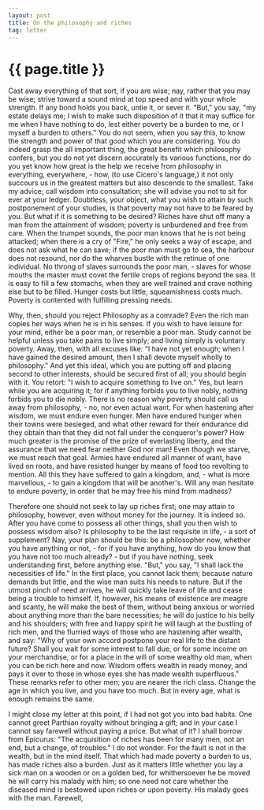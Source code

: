 ```yaml
---
layout: post
title: On the philosophy and riches
tag: letter
---
```


{{ page.title }}
================


Cast away everything of that sort, if you are wise; nay, rather that you may be wise; strive toward a sound mind at top speed and with your whole strength. If any bond holds you back, untie it, or sever it. "But," you say, "my estate delays me; I wish to make such disposition of it that it may suffice for me when I have nothing to do, lest either poverty be a burden to me, or I myself a burden to others." You do not seem, when you say this, to know the strength and power of that good which you are considering. You do indeed grasp the all important thing, the great benefit which philosophy confers, but you do not yet discern accurately its various functions, nor do you yet know how great is the help we receive from philosophy in everything, everywhere, - how, (to use Cicero's language,) it not only succours us in the greatest matters but also descends to the smallest. Take my advice; call wisdom into consultation; she will advise you not to sit for ever at your ledger. Doubtless, your object, what you wish to attain by such postponement of your studies, is that poverty may not have to be feared by you. But what if it is something to be desired? Riches have shut off many a man from the attainment of wisdom; poverty is unburdened and free from care. When the trumpet sounds, the poor man knows that he is not being attacked; when there is a cry of "Fire," he only seeks a way of escape, and does not ask what he can save; if the poor man must go to sea, the harbour does not resound, nor do the wharves bustle with the retinue of one individual. No throng of slaves surrounds the poor man, - slaves for whose mouths the master must covet the fertile crops of regions beyond the sea. It is easy to fill a few stomachs, when they are well trained and crave nothing else but to be filled. Hunger costs but little; squeamishness costs much. Poverty is contented with fulfilling pressing needs.

Why, then, should you reject Philosophy as a comrade? Even the rich man copies her ways when he is in his senses. If you wish to have leisure for your mind, either be a poor man, or resemble a poor man. Study cannot be helpful unless you take pains to live simply; and living simply is voluntary poverty. Away, then, with all excuses like: "I have not yet enough; when I have gained the desired amount, then I shall devote myself wholly to philosophy." And yet this ideal, which you are putting off and placing second to other interests, should be secured first of all; you should begin with it. You retort: "I wish to acquire something to live on." Yes, but learn while you are acquiring it; for if anything forbids you to live nobly, nothing forbids you to die nobly. There is no reason why poverty should call us away from philosophy, - no, nor even actual want. For when hastening after wisdom, we must endure even hunger. Men have endured hunger when their towns were besieged, and what other reward for their endurance did they obtain than that they did not fall under the conqueror's power? How much greater is the promise of the prize of everlasting liberty, and the assurance that we need fear neither God nor man! Even though we starve, we must reach that goal. Armies have endured all manner of want, have lived on roots, and have resisted hunger by means of food too revolting to mention. All this they have suffered to gain a kingdom, and, - what is more marvellous, - to gain a kingdom that will be another's. Will any man hesitate to endure poverty, in order that he may free his mind from madness?

Therefore one should not seek to lay up riches first; one may attain to philosophy, however, even without money for the journey. It is indeed so. After you have come to possess all other things, shall you then wish to possess wisdom also? Is philosophy to be the last requisite in life, - a sort of supplement? Nay, your plan should be this: be a philosopher now, whether you have anything or not, - for if you have anything, how do you know that you have not too much already? - but if you have nothing, seek understanding first, before anything else. "But," you say, "I shall lack the necessities of life." In the first place, you cannot lack them; because nature demands but little, and the wise man suits his needs to nature. But if the utmost pinch of need arrives, he will quickly take leave of life and cease being a trouble to himself. If, however, his means of existence are meagre and scanty, he will make the best of them, without being anxious or worried about anything more than the bare necessities; he will do justice to his belly and his shoulders; with free and happy spirit he will laugh at the bustling of rich men, and the flurried ways of those who are hastening after wealth, and say: "Why of your own accord postpone your real life to the distant future? Shall you wait for some interest to fall due, or for some income on your merchandise, or for a place in the will of some wealthy old man, when you can be rich here and now. Wisdom offers wealth in ready money, and pays it over to those in whose eyes she has made wealth superfluous." These remarks refer to other men; you are nearer the rich class. Change the age in which you live, and you have too much. But in every age, what is enough remains the same.

I might close my letter at this point, if I had not got you into bad habits. One cannot greet Parthian royalty without bringing a gift; and in your case I cannot say farewell without paying a price. But what of it? I shall borrow from Epicurus: "The acquisition of riches has been for many men, not an end, but a change, of troubles." I do not wonder. For the fault is not in the wealth, but in the mind itself. That which had made poverty a burden to us, has made riches also a burden. Just as it matters little whether you lay a sick man on a wooden or on a golden bed, for whithersoever he be moved he will carry his malady with him; so one need not care whether the diseased mind is bestowed upon riches or upon poverty. His malady goes with the man. Farewell,



